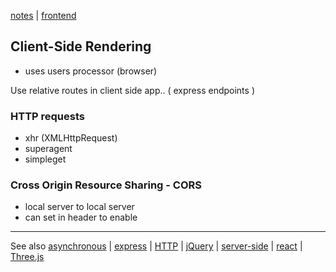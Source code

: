 [notes](notes.md) | [frontend](frontend.md)

## Client-Side Rendering
- uses users processor (browser)

Use relative routes in client side app.. ( express endpoints )


### HTTP requests
- xhr (XMLHttpRequest)
- superagent
- simpleget


### Cross Origin Resource Sharing - CORS
- local server to local server
- can set in header to enable

---

See also [asynchronous](async.md) | [express](javascript/express.md) | [HTTP](HTTP.md) | [jQuery](javascript/jQuery.md) |  [server-side](server-side.md) | [react](react/react.md) | [Three.js](javascript/threejs.md)

